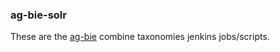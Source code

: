 ### ag-bie-solr
These are the [ag-bie](https://ag-bie.oztaxa.com/) combine taxonomies jenkins jobs/scripts.
